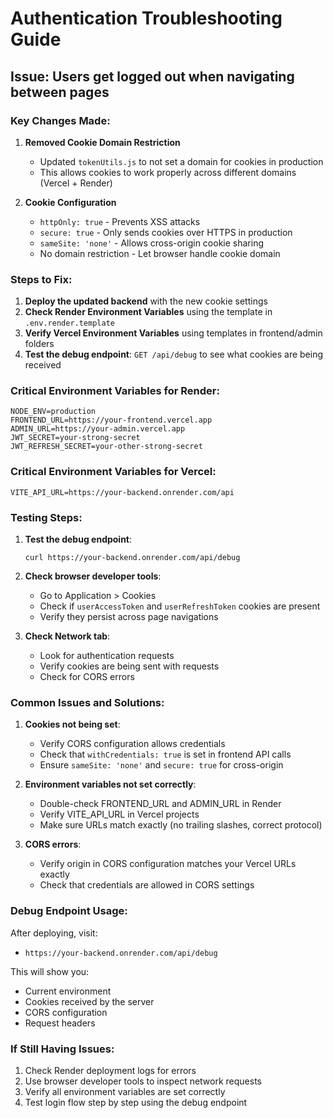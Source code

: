 # Authentication Troubleshooting Guide

## Issue: Users get logged out when navigating between pages

### Key Changes Made:

1. **Removed Cookie Domain Restriction**
   - Updated `tokenUtils.js` to not set a domain for cookies in production
   - This allows cookies to work properly across different domains (Vercel + Render)

2. **Cookie Configuration**
   - `httpOnly: true` - Prevents XSS attacks
   - `secure: true` - Only sends cookies over HTTPS in production
   - `sameSite: 'none'` - Allows cross-origin cookie sharing
   - No domain restriction - Let browser handle cookie domain

### Steps to Fix:

1. **Deploy the updated backend** with the new cookie settings
2. **Check Render Environment Variables** using the template in `.env.render.template`
3. **Verify Vercel Environment Variables** using templates in frontend/admin folders
4. **Test the debug endpoint**: `GET /api/debug` to see what cookies are being received

### Critical Environment Variables for Render:

```
NODE_ENV=production
FRONTEND_URL=https://your-frontend.vercel.app
ADMIN_URL=https://your-admin.vercel.app
JWT_SECRET=your-strong-secret
JWT_REFRESH_SECRET=your-other-strong-secret
```

### Critical Environment Variables for Vercel:

```
VITE_API_URL=https://your-backend.onrender.com/api
```

### Testing Steps:

1. **Test the debug endpoint**:
   ```
   curl https://your-backend.onrender.com/api/debug
   ```

2. **Check browser developer tools**:
   - Go to Application > Cookies
   - Check if `userAccessToken` and `userRefreshToken` cookies are present
   - Verify they persist across page navigations

3. **Check Network tab**:
   - Look for authentication requests
   - Verify cookies are being sent with requests
   - Check for CORS errors

### Common Issues and Solutions:

1. **Cookies not being set**:
   - Verify CORS configuration allows credentials
   - Check that `withCredentials: true` is set in frontend API calls
   - Ensure `sameSite: 'none'` and `secure: true` for cross-origin

2. **Environment variables not set correctly**:
   - Double-check FRONTEND_URL and ADMIN_URL in Render
   - Verify VITE_API_URL in Vercel projects
   - Make sure URLs match exactly (no trailing slashes, correct protocol)

3. **CORS errors**:
   - Verify origin in CORS configuration matches your Vercel URLs exactly
   - Check that credentials are allowed in CORS settings

### Debug Endpoint Usage:

After deploying, visit:
- `https://your-backend.onrender.com/api/debug`

This will show you:
- Current environment
- Cookies received by the server
- CORS configuration
- Request headers

### If Still Having Issues:

1. Check Render deployment logs for errors
2. Use browser developer tools to inspect network requests
3. Verify all environment variables are set correctly
4. Test login flow step by step using the debug endpoint
